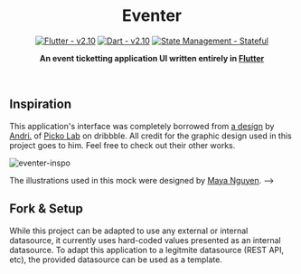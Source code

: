 <div align="center">
  
# Eventer
  
[![Flutter - v2.10](https://img.shields.io/badge/Flutter-v2.10-blue)](https://flutter.dev/)
[![Dart - v2.10](https://img.shields.io/badge/Dart-v2.16-lightblue)](https://dart.dev/)
[![State Management - Stateful](https://img.shields.io/badge/Stateful%20Management-Stateful-lightblue)](https://dart.dev/)

**An event ticketting application UI written entirely in [Flutter](https://flutter.dev/)**

</br>

<!-- <kbd>
<img src="https://github.com/rafaelcolladojr/taskster/raw/master/images/taskster_demo.gif" width="256" />
</kbd> -->

</div>

## Inspiration

This application's interface was completely borrowed from [a design](https://dribbble.com/shots/15718338-Task-Management-App-Project-Management) by [Andri.](https://dribbble.com/andri145) of [Picko Lab](https://dribbble.com/Pickolab) on dribbble. All credit for the graphic design used in this project goes to him. Feel free to check out their other works.

![eventer-inspo](https://user-images.githubusercontent.com/7101404/156842235-bffa41e2-8662-4483-89e7-623668e13df7.png)


The illustrations used in this mock were designed by [Maya Nguyen](https://dribbble.com/mayanguyen). -->

## Fork & Setup

While this project can be adapted to use any external or internal datasource, it currently uses hard-coded values presented as an internal datasource. To adapt this application to a legitmite datasource (REST API, etc), the provided datasource can be used as a template.
